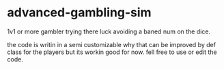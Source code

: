 # advanced-gambling-sim
1v1 or more gambler trying there luck avoiding a baned num on the dice.

the code is writin in a semi customizable why that can be improved by def class for the players but its workin good for now.
fell free to use or edit the code.
